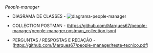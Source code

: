 *People-manager*

- DIAGRAMA DE CLASSES -
  ![diagrama-people-manager](https://github.com/Marques67/people-manager/assets/84397874/80b67025-e106-463c-8a36-396f5a358906)


- COLLECTION POSTMAN -
(https://github.com/Marques67/people-manager/people-manager.postman_collection.json)


- PERGUNTAS / RESPOSTAS E REDAÇÃO -
(https://github.com/Marques67/people-manager/teste-tecnico.pdf)
